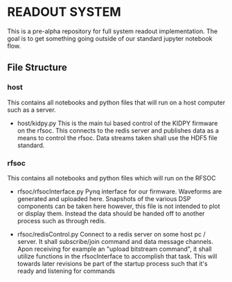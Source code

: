 # READOUT SYSTEM
This is a pre-alpha repository for full system readout implementation. The goal is to get something going outside of
our standard jupyter notebook flow.

## File Structure

### host
This contains all notebooks and python files that will run on a host computer such as a server.
* host/kidpy.py
    This is the main tui based control of the KIDPY firmware on the rfsoc. This connects to the redis server 
    and publishes data as a means to control the rfsoc. Data streams taken shall use the HDF5 file standard.

### rfsoc
This contains all notebooks and python files which will run on the RFSOC
 * rfsoc/rfsocInterface.py
    Pynq interface for our firmware. Waveforms are generated and uploaded here. Snapshots of the various DSP components can be taken here however, this
    file is not intended to plot or display them. Instead the data should be handed off to another process such as through redis.

* rfsoc/redisControl.py 
    Connect to a redis server on some host pc / server. It shall subscribe/join command and data message channels.
    Apon receiving for example an "upload bitstream command", it shall utilize functions in the rfsocInterface to accomplish that task.
    This will towards later revisions be part of the startup process such that it's ready and listening for commands


